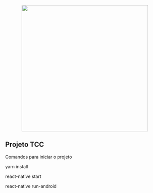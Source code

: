 <p align="center"><img src="https://res.cloudinary.com/dtfbvvkyp/image/upload/v1566331377/laravel-logolockup-cmyk-red.svg" width="400"></p>


## Projeto TCC
<p>Comandos para iniciar o projeto</p>
<p>yarn install</p>
<p>react-native start</p>
<p>react-native run-android</p>


